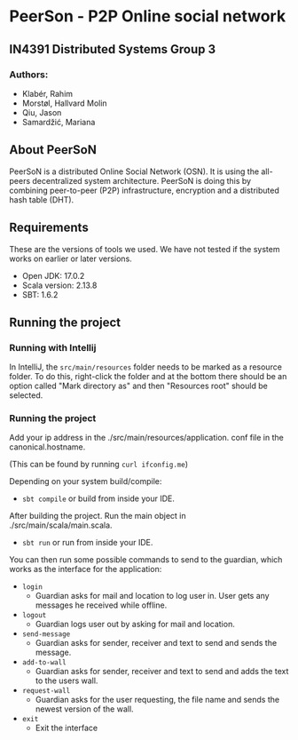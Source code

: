 # PeerSon - P2P Online social network

## IN4391 Distributed Systems Group 3

### Authors:

- Klabér, Rahim
- Morstøl, Hallvard Molin
- Qiu, Jason
- Samardžić, Mariana

## About PeerSoN

PeerSoN is a distributed Online Social Network (OSN). It is using the all-peers decentralized system architecture. PeerSoN is doing this by combining peer-to-peer (P2P) infrastructure, encryption and a distributed hash table (DHT).

## Requirements

These are the versions of tools we used. We have not tested if the system works on earlier or later versions.

- Open JDK: 17.0.2
- Scala version: 2.13.8
- SBT: 1.6.2

## Running the project

### Running with Intellij

In IntelliJ, the `src/main/resources` folder needs to be marked as a resource folder. To do this, right-click
the folder and at the bottom there should be an option called "Mark directory as" and then "Resources root" should be selected.

### Running the project

Add your ip address in the ./src/main/resources/application.
conf file in the canonical.hostname.

(This can be found by running `curl ifconfig.me`)

Depending on your system build/compile:

- `sbt compile` or build from inside your IDE.

After building the project.
Run the main object in ./src/main/scala/main.scala.

- `sbt run` or run from inside your IDE.

You can then run some possible commands to send to the guardian, which works as the interface for the application:

- `login`
  - Guardian asks for mail and location to log user in. User gets any messages he received while offline.
- `logout`
  - Guardian logs user out by asking for mail and location.
- `send-message`
  - Guardian asks for sender, receiver and text to send and sends the message.
- `add-to-wall`
  - Guardian asks for sender, receiver and text to send and adds the text to the users wall.
- `request-wall`
  - Guardian asks for the user requesting, the file name and sends the newest version of the wall.
- `exit`
  - Exit the interface
